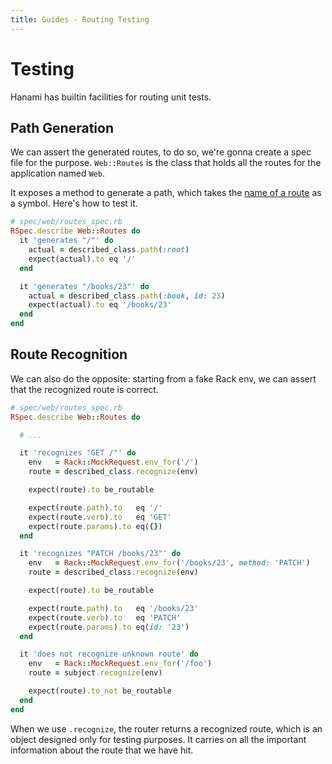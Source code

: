 ```yaml
---
title: Guides - Routing Testing
---
```


# Testing

Hanami has builtin facilities for routing unit tests.

## Path Generation

We can assert the generated routes, to do so, we're gonna create a spec file for the purpose.
`Web::Routes` is the class that holds all the routes for the application named `Web`.

It exposes a method to generate a path, which takes the [name of a route](/guides/routing/basic-usage#named-routes) as a symbol.
Here's how to test it.

```ruby
# spec/web/routes_spec.rb
RSpec.describe Web::Routes do
  it 'generates "/"' do
    actual = described_class.path(:root)
    expect(actual).to eq '/'
  end

  it 'generates "/books/23"' do
    actual = described_class.path(:book, id: 23)
    expect(actual).to eq '/books/23'
  end
end
```

## Route Recognition

We can also do the opposite: starting from a fake Rack env, we can assert that the recognized route is correct.

```ruby
# spec/web/routes_spec.rb
RSpec.describe Web::Routes do

  # ...

  it 'recognizes "GET /"' do
    env   = Rack::MockRequest.env_for('/')
    route = described_class.recognize(env)

    expect(route).to be_routable

    expect(route.path).to   eq '/'
    expect(route.verb).to   eq 'GET'
    expect(route.params).to eq({})
  end

  it 'recognizes "PATCH /books/23"' do
    env   = Rack::MockRequest.env_for('/books/23', method: 'PATCH')
    route = described_class.recognize(env)

    expect(route).to be_routable

    expect(route.path).to   eq '/books/23'
    expect(route.verb).to   eq 'PATCH'
    expect(route.params).to eq(id: '23')
  end

  it 'does not recognize unknown route' do
    env   = Rack::MockRequest.env_for('/foo')
    route = subject.recognize(env)

    expect(route).to_not be_routable
  end
end
```

When we use `.recognize`, the router returns a recognized route, which is an object designed only for testing purposes.
It carries on all the important information about the route that we have hit.
